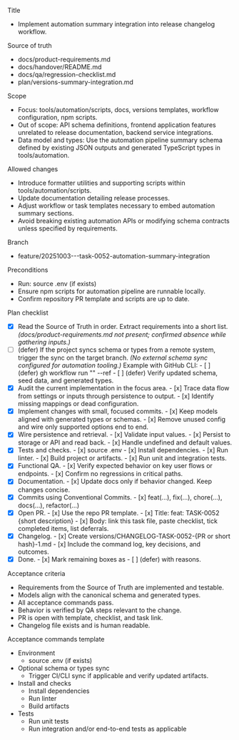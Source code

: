 Title
- Implement automation summary integration into release changelog workflow.

Source of truth
- docs/product-requirements.md
- docs/handover/README.md
- docs/qa/regression-checklist.md
- plan/versions-summary-integration.md

Scope
- Focus: tools/automation/scripts, docs, versions templates, workflow configuration, npm scripts.
- Out of scope: API schema definitions, frontend application features unrelated to release documentation, backend service integrations.
- Data model and types: Use the automation pipeline summary schema defined by existing JSON outputs and generated TypeScript types in tools/automation.

Allowed changes
- Introduce formatter utilities and supporting scripts within tools/automation/scripts.
- Update documentation detailing release processes.
- Adjust workflow or task templates necessary to embed automation summary sections.
- Avoid breaking existing automation APIs or modifying schema contracts unless specified by requirements.

Branch
- feature/20251003---task-0052-automation-summary-integration

Preconditions
- Run: source .env (if exists)
- Ensure npm scripts for automation pipeline are runnable locally.
- Confirm repository PR template and scripts are up to date.

Plan checklist
- [x] Read the Source of Truth in order. Extract requirements into a short list. *(docs/product-requirements.md not present; confirmed absence while gathering inputs.)*
- [ ] (defer) If the project syncs schema or types from a remote system, trigger the sync on the target branch. *(No external schema sync configured for automation tooling.)*
      Example with GitHub CLI:
      - [ ] (defer) gh workflow run "<WORKFLOW NAME>" --ref <BRANCH>
      - [ ] (defer) Verify updated schema, seed data, and generated types.
- [x] Audit the current implementation in the focus area.
      - [x] Trace data flow from settings or inputs through persistence to output.
      - [x] Identify missing mappings or dead configuration.
- [x] Implement changes with small, focused commits.
      - [x] Keep models aligned with generated types or schemas.
      - [x] Remove unused config and wire only supported options end to end.
- [x] Wire persistence and retrieval.
      - [x] Validate input values.
      - [x] Persist to storage or API and read back.
      - [x] Handle undefined and default values.
- [x] Tests and checks.
      - [x] source .env
      - [x] Install dependencies.
      - [x] Run linter.
      - [x] Build project or artifacts.
      - [x] Run unit and integration tests.
- [x] Functional QA.
      - [x] Verify expected behavior on key user flows or endpoints.
      - [x] Confirm no regressions in critical paths.
- [x] Documentation.
      - [x] Update docs only if behavior changed. Keep changes concise.
- [x] Commits using Conventional Commits.
      - [x] feat(...), fix(...), chore(...), docs(...), refactor(...)
- [x] Open PR.
      - [x] Use the repo PR template.
      - [x] Title: feat: TASK-0052 {short description}
      - [x] Body: link this task file, paste checklist, tick completed items, list deferrals.
- [x] Changelog.
      - [x] Create versions/CHANGELOG-TASK-0052-{PR or short hash}-1.md
      - [x] Include the command log, key decisions, and outcomes.
- [x] Done.
      - [x] Mark remaining boxes as - [ ] (defer) with reasons.

Acceptance criteria
- Requirements from the Source of Truth are implemented and testable.
- Models align with the canonical schema and generated types.
- All acceptance commands pass.
- Behavior is verified by QA steps relevant to the change.
- PR is open with template, checklist, and task link.
- Changelog file exists and is human readable.

Acceptance commands template
- Environment
  - source .env (if exists)
- Optional schema or types sync
  - Trigger CI/CLI sync if applicable and verify updated artifacts.
- Install and checks
  - Install dependencies
  - Run linter
  - Build artifacts
- Tests
  - Run unit tests
  - Run integration and/or end-to-end tests as applicable

